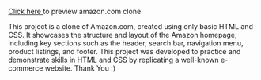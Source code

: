 <a href="http://127.0.0.1:5500/index.html">Click here </a> to preview amazon.com clone

This project is a clone of Amazon.com, created using only basic HTML and CSS. 
It showcases the structure and layout of the Amazon homepage, including key sections such as the header, search bar, navigation menu, product listings, and footer. 
This project was developed to practice and demonstrate skills in HTML and CSS by replicating a well-known e-commerce website.
Thank You :)

